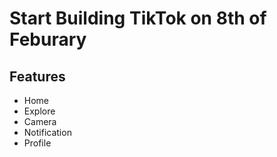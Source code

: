 # Start Building TikTok on 8th of Feburary

## Features


- Home
- Explore
- Camera
- Notification
- Profile
